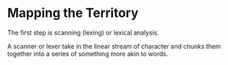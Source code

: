 # Mapping the Territory

The first step is scanning (lexing) or lexical analysis. 

A scanner or lexer take in the linear stream of character and chunks them together into a series of something more akin to words. 



